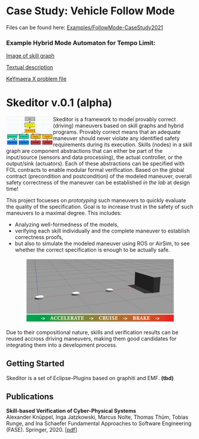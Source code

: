 # Case Study: Vehicle Follow Mode

Files can be found here: [Examples/FollowMode-CaseStudy2021](https://github.com/AlexanderKnueppel/Skeditor/blob/develop/Plugins/de.tubs.skeditor.examples/skeditor_examples/FollowMode-CaseStudy2021)

### Example Hybrid Mode Automaton for Tempo Limit:

[Image of skill graph](https://github.com/AlexanderKnueppel/Skeditor/blob/develop/Plugins/de.tubs.skeditor.examples/skeditor_examples/FollowMode-CaseStudy2021/src/graphs/ControlLong-G1.png)

[Textual description](https://github.com/AlexanderKnueppel/Skeditor/blob/develop/Plugins/de.tubs.skeditor.examples/skeditor_examples/FollowMode-CaseStudy2021/src/SL-programs/Example_TempoLimit-G1.txt)

[KeYmaera X problem file](https://github.com/AlexanderKnueppel/Skeditor/blob/develop/Plugins/de.tubs.skeditor.examples/skeditor_examples/FollowMode-CaseStudy2021/src/Monolithic-Maneuvers-DL/ControlLong-G1-TempoLimit-Monolithic.kyx)

# Skeditor v.0.1 (alpha)

<img align="left" alt="Skillgraph" src="/skillgraph.png" width="25%">

Skeditor is a framework to model provably correct (driving) maneuvers based on skill graphs and hybrid programs. Provably correct means that an adequate maneuver should never violate any identified safety requirements during its execution.
Skills (nodes) in a skill graph are component abstractions that can either be part of the input/source (sensors and data processing), the actual controller, or the output/sink (actuators).
Each of these abstractions can be specified with FOL contracts to enable modular formal verification. Based on the global contract (precondition and postcondition) of the modeled maneuver, overall safety correctness of the maneuver can be established  _in the lab_ at design time! 

This project focueses on _prototyping_ such maneuvers to quickly evaluate the quality of the specification. Goal is to increase trust in the safety of such maneuvers to a maximal degree. This includes:
* Analyzing well-formedness of the models,
* verifying each skill individually and the complete maneuver to establish correctness proofs,
* but also to simulate the modeled maneuver using ROS or AirSim, to see whether the correct specification is enough to be actually safe.

<p align="center">
<img alt="Driving maneuver" src="/maneuver.png" width="80%">
</p>

Due to their compositional nature, skills and verification results can be reused accross driving maneuvers, making them good candidates for integrating them into a development process.

## Getting Started

Skeditor is a set of Eclipse-Plugins based on graphiti and EMF. **(tbd)**

## Publications

**Skill-based Verification of Cyber-Physical Systems**  
Alexander Knüppel, Inga Jatzkowski, Marcus Nolte, Thomas Thüm, Tobias Runge, and Ina Schaefer
Fundamental Approaches to Software Engineering (FASE). Springer, 2020.
[[pdf](https://link.springer.com/chapter/10.1007/978-3-030-45234-6_10)]
